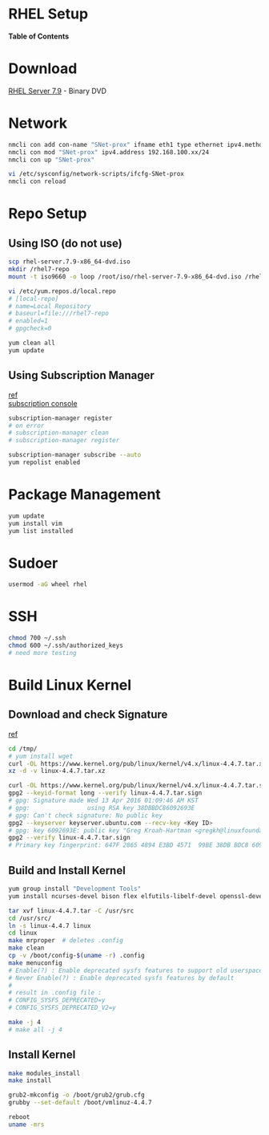RHEL Setup  <!-- omit in toc -->
===

**Table of Contents**


# Download
[RHEL Server 7.9](https://access.redhat.com/downloads/content/69/ver=/rhel---7/7.9/x86_64/product-software "https://access.redhat.com/downloads/content/69/ver=/rhel---7/7.9/x86_64/product-software") - Binary DVD

# Network
```bash
nmcli con add con-name "SNet-prox" ifname eth1 type ethernet ipv4.method manual ipv4.address 192.168.100.31/24 ipv4.gateway 192.168.100.1 ipv4.dns "168.126.63.1 8.8.8.8" ipv4.ignore-auto-dns yes
nmcli con mod "SNet-prox" ipv4.address 192.168.100.xx/24
nmcli con up "SNet-prox"

vi /etc/sysconfig/network-scripts/ifcfg-SNet-prox
nmcli con reload
```

# Repo Setup
## Using ISO (do not use)
```bash
scp rhel-server.7.9-x86_64-dvd.iso
mkdir /rhel7-repo
mount -t iso9660 -o loop /root/iso/rhel-server-7.9-x86_64-dvd.iso /rhel7-repo

vi /etc/yum.repos.d/local.repo
# [local-repo]
# name=Local Repository
# baseurl=file:///rhel7-repo
# enabled=1
# gpgcheck=0

yum clean all
yum update
```

## Using Subscription Manager
[ref](https://tech.zinnunkebi.com/all-about-os/all-about-linux/linux-rhel-regist-subscription-manager/ "https://tech.zinnunkebi.com/all-about-os/all-about-linux/linux-rhel-regist-subscription-manager/")  
[subscription console](https://console.redhat.com/insights/inventory "https://console.redhat.com/insights/inventory")
```bash
subscription-manager register
# on error
# subscription-manager clean
# subscription-manager register

subscription-manager subscribe --auto
yum repolist enabled
```

# Package Management
```bash
yum update
yum install vim
yum list installed
```

# Sudoer
```bash
usermod -aG wheel rhel
```

# SSH
```bash
chmod 700 ~/.ssh
chmod 600 ~/.ssh/authorized_keys
# need more testing
```

# Build Linux Kernel
## Download and check Signature
[ref](https://www.kernel.org/signature.html "https://www.kernel.org/signature.html")
```bash
cd /tmp/
# yum install wget
curl -OL https://www.kernel.org/pub/linux/kernel/v4.x/linux-4.4.7.tar.xz
xz -d -v linux-4.4.7.tar.xz

curl -OL https://www.kernel.org/pub/linux/kernel/v4.x/linux-4.4.7.tar.sign
gpg2 --keyid-format long --verify linux-4.4.7.tar.sign
# gpg: Signature made Wed 13 Apr 2016 01:09:46 AM KST
# gpg:                using RSA key 38DBBDC86092693E
# gpg: Can't check signature: No public key
gpg2 --keyserver keyserver.ubuntu.com --recv-key <Key ID>
# gpg: key 6092693E: public key "Greg Kroah-Hartman <gregkh@linuxfoundation.org>" imported
gpg2 --verify linux-4.4.7.tar.sign
# Primary key fingerprint: 647F 2865 4894 E3BD 4571  99BE 38DB BDC8 6092 693E
```

## Build and Install Kernel
```bash
yum group install "Development Tools"
yum install ncurses-devel bison flex elfutils-libelf-devel openssl-devel

tar xvf linux-4.4.7.tar -C /usr/src
cd /usr/src/
ln -s linux-4.4.7 linux
cd linux
make mrproper  # deletes .config
make clean
cp -v /boot/config-$(uname -r) .config
make menuconfig
# Enable(?) : Enable deprecated sysfs features to support old userspace tools
# Never Enable(?) : Enable deprecated sysfs features by default
#
# result in .config file :
# CONFIG_SYSFS_DEPRECATED=y
# CONFIG_SYSFS_DEPRECATED_V2=y

make -j 4
# make all -j 4
```

## Install Kernel
```bash
make modules_install
make install

grub2-mkconfig -o /boot/grub2/grub.cfg
grubby --set-default /boot/vmlinuz-4.4.7

reboot
uname -mrs
```